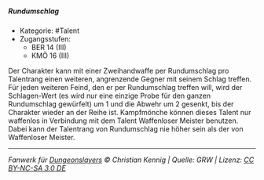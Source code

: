 <!---
Dies ist ein Fanwerk für DUNGEONSLAYERS © von Christian Kennig

Quellen:      [Dungeonslayers Grundregelwerk](https://dungeonslayers.net/download/Dungeonslayers4.pdf)
              [Talentbeschreibungen](https://www.f-space.de/ds4/tools-talentcards.html)
License:      [CC-BY-NC-SA 4.0](https://creativecommons.org/licenses/by-nc-sa/4.0/deed.de)
Richtlinien:  [Fanwerkrichtlinien](https://www.dungeonslayers.net/fanwerk-richtlinien/)
Autor:        Zauberlehrling
-->

##### Rundumschlag

- Kategorie: #Talent
- Zugangsstufen:
  - BER 14 (III)
  - KMÖ 16 (III)

Der Charakter kann mit einer Zweihandwaffe per Rundumschlag pro Talentrang einen weiteren, angrenzende Gegner mit seinem Schlag treffen. Für jeden weiteren Feind, den er per Rundumschlag treffen will, wird der Schlagen-Wert (es wird nur eine einzige Probe für den ganzen Rundumschlag gewürfelt) um 1 und die Abwehr um 2 gesenkt, bis der Charakter wieder an der Reihe ist. Kampfmönche können dieses Talent nur waffenlos in Verbindung mit dem Talent Waffenloser Meister benutzen. Dabei kann der Talentrang von Rundumschlag nie höher sein als der von Waffenloser Meister.

---

_Fanwerk für [Dungeonslayers](https://www.dungeonslayers.net/) © Christian Kennig | Quelle: GRW | Lizenz: [CC BY-NC-SA 3.0 DE](https://creativecommons.org/licenses/by-nc-sa/3.0/de/)_
